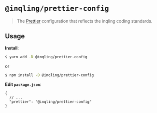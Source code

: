 # `@inqling/prettier-config`

> The [Prettier](https://prettier.io) configuration that reflects the inqling coding standards.

## Usage

**Install**:

```bash
$ yarn add -D @inqling/prettier-config
```

or

```bash
$ npm install -D @inqling/prettier-config
```

**Edit `package.json`**:

```jsonc
{
  // ...
  "prettier": "@inqling/prettier-config"
}
```
